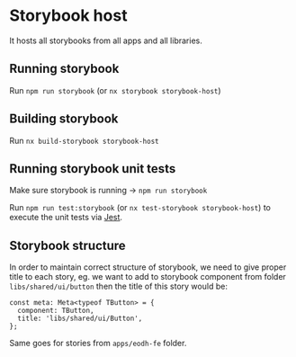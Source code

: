 # Storybook host

It hosts all storybooks from all apps and all libraries. 

## Running storybook

Run `npm run storybook` (or `nx storybook storybook-host`)

## Building storybook

Run `nx build-storybook storybook-host`

## Running storybook unit tests

Make sure storybook is running -> `npm run storybook`

Run `npm run test:storybook` (or `nx test-storybook storybook-host`) to execute the unit tests via [Jest](https://jestjs.io).

## Storybook structure

In order to maintain correct structure of storybook, we need to give proper title to each story, eg. we want to add to storybook component from folder `libs/shared/ui/button` then the title of this story would be:

```
const meta: Meta<typeof TButton> = {
  component: TButton,
  title: 'libs/shared/ui/Button',
};
```

Same goes for stories from `apps/eodh-fe` folder.
